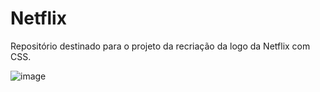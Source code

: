 # Netflix
Repositório destinado para o projeto da recriação da logo da Netflix com CSS.

![image](https://user-images.githubusercontent.com/87674883/173074033-9581a466-8fb0-4b67-b6e7-7ec0c194a9e6.png)

